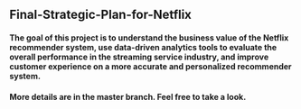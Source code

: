 ## Final-Strategic-Plan-for-Netflix

#### The goal of this project is to understand the business value of the Netflix recommender system, use data-driven analytics tools to evaluate the overall performance in the streaming service industry, and improve customer experience on a more accurate and personalized recommender system.
#### More details are in the master branch. Feel free to take a look. 
